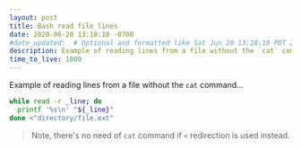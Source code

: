 ```yaml
---
layout: post
title: Bash read file lines
date: 2020-06-20 13:18:10 -0700
#date_updated:  # Optional and formatted like Sat Jun 20 13:18:10 PDT 2020 above
description: Example of reading lines from a file without the `cat` command
time_to_live: 1800
---
```




Example of reading lines from a file without the `cat` command...


```bash
while read -r _line; do
  printf '%s\n' "${_line}"
done <"directory/file.ext"
```


> Note, there's no need of `cat` command if `<` redirection is used instead.
